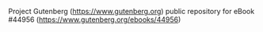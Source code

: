 Project Gutenberg (https://www.gutenberg.org) public repository for eBook #44956 (https://www.gutenberg.org/ebooks/44956)
